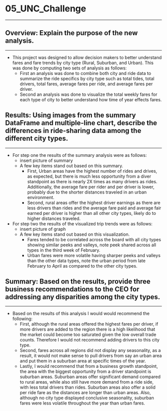 # 05_UNC_Challenge
***

## Overview: Explain the purpose of the new analysis.
***
* This project was designed to allow decision makers to better understand fares and fare trends by city type (Rural, Suburban, and Urban). This was done by computing two sets of analysis as follows: 
    - First an analysis was done to combine both city and ride data to summarize the ride specifics by city type such as total tides, total drivers, total fares, average fares per ride, and average fares per driver. 
    - Second an analysis was done to visualize the total weekly fares for each type of city to better understand how time of year effects fares.     


## Results: Using images from the summary DataFrame and multiple-line chart, describe the differences in ride-sharing data among the different city types.
***
* For step one the results of the summary analysis were as follows:
    - insert picture of summary 
    - A few key items stand out based on this summary. 
        - First, Urban areas have the highest number of rides and drives, as expected, but there is much less opportunity from a diver standpoint as there is nearly 2X times as many drivers as rides. Additionally, the average fare per rider and per driver is lower, probably due to the shorter distances traveled in an urban environment. 
        - Second, rural areas offer the highest driver earnings as there are less drivers than rides and the average fare paid and average fair earned per driver is higher than all other city types, likely do to higher distances traveled.  
* For step two the results of the visualized trip trends were as follows: 
    - insert picture of graph 
    - A few key items stand out based on this visualization. 
        - Fares tended to be correlated across the board with all city types showing similar peeks and valleys, note peek shared across all types in the third week of February. 
        - Urban fares were more volatile having sharper peeks and valleys than the other data types, note the urban period from late February to April as compared to the other city types. 


## Summary: Based on the results, provide three business recommendations to the CEO for addressing any disparities among the city types.
***
* Based on the results of this analysis I would would recommend the following: 
    - First, although the rural areas offered the highest fares per driver, if more drivers are added to the region there is a high likelihood that the market could become too saturated given the low overall trade counts. Therefore I would not recommend adding drivers to this city type. 
    - Second, fares across all regions did not display any seasonality, as a result, it would not make sense to pull drivers from say an urban area and put them in a suburban area at specific times of the year. 
    - Lastly, I would recommend that from a business growth standpoint, the area with the biggest opportunity from a driver standpoint is suburban areas. Suburban areas offer significant demand compared to rural areas, while also still have more demand from a ride side, with less total drivers than rides. Suburban areas also offer a solid per ride fare as the distances are longer than urban areas. Also, although no city type displayed conclusive seasonality, suburban fares were less volatile throughout the year than urban fares. 
